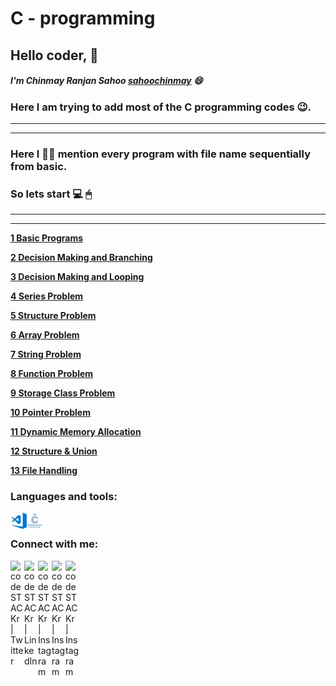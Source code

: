 # C - programming

## Hello coder, 👋

##### I'm Chinmay Ranjan Sahoo [sahoochinmay][website] 😄

### Here I am trying to add most of the C programming codes 😉. 

---

---

### Here I 👨‍🎓 mention every program with file name sequentially from basic.


### So lets start 💻 🖱
---
---
**[1 Basic Programs](https://github.com/sahoochinmay/C-Programming/tree/master/1%20Basic%20Programs)**


**[2 Decision Making and Branching](https://github.com/sahoochinmay/C-Programming/tree/master/2%20Decision%20Making%20and%20Branching)**

**[3 Decision Making and Looping](https://github.com/sahoochinmay/C-Programming/tree/master/3%20Decisin%20Making%20and%20looping)**

**[4 Series Problem](https://github.com/sahoochinmay/C-Programming/tree/master/4%20Series%20Problem)**

**[5 Structure Problem](https://github.com/sahoochinmay/C-Programming/tree/master/5%20Structure%20Problem)**

**[6 Array Problem](https://github.com/sahoochinmay/C-Programming/tree/master/6%20Array%20Problem)**

**[7 String Problem](https://github.com/sahoochinmay/C-Programming/tree/master/7%20String%20Problem)**

**[8 Function Problem](https://github.com/sahoochinmay/C-Programming/tree/master/8%20Function%20Problem)**

**[9 Storage Class Problem](https://github.com/sahoochinmay/C-Programming/tree/master/9%20Storage%20Class%20Problem)**

**[10 Pointer Problem](https://github.com/sahoochinmay/C-Programming/tree/master/10%20Pointer%20Problem)**

**[11 Dynamic Memory Allocation](https://github.com/sahoochinmay/C-Programming/tree/master/11%20Dynamic%20Memory%20Allocation)**

**[12 Structure & Union](https://github.com/sahoochinmay/C-Programming/tree/master/12%20Structure%20&%20Union)**

**[13 File Handling](https://github.com/sahoochinmay/C-Programming/tree/master/13%20File%20Handling)**

### Languages and tools:

[<img align="left" alt="Visual Studio Code" width="26px" src="https://raw.githubusercontent.com/github/explore/80688e429a7d4ef2fca1e82350fe8e3517d3494d/topics/visual-studio-code/visual-studio-code.png" />][vscode]
[<img align="left" alt="c-programming" width="26px" src="https://raw.githubusercontent.com/github/explore/80688e429a7d4ef2fca1e82350fe8e3517d3494d/topics/c/c.png" />][c]
<br/>

### Connect with me:

[<img align="left" alt="codeSTACKr | Twitter" width="22px" src="https://cdn.jsdelivr.net/npm/simple-icons@v3/icons/twitter.svg" />][twitter]
[<img align="left" alt="codeSTACKr | LinkedIn" width="22px" src="https://cdn.jsdelivr.net/npm/simple-icons@v3/icons/linkedin.svg" />][linkedin]
[<img align="left" alt="codeSTACKr | Instagram" width="22px" src="https://cdn.jsdelivr.net/npm/simple-icons@v3/icons/instagram.svg" />][instagram]
[<img align="left" alt="codeSTACKr | Instagram" width="22px" src="https://cdn.jsdelivr.net/npm/simple-icons@v3/icons/facebook.svg" />][facebook]
[<img align="left" alt="codeSTACKr | Instagram" width="22px" src="https://cdn.jsdelivr.net/npm/simple-icons@v3/icons/youtube.svg" />][youtube]





[website]: https://github.com/sahoochinmay
[twitter]: https://twitter.com/_Sahoochinmay
[instagram]: https://www.instagram.com/_sahoochinmay/
[linkedin]: https://www.linkedin.com/in/chinmay-ranjan-sahoo-865b75161/
[facebook]: https://www.facebook.com/chinmay.ranjan.961/
[vscode]: https://code.visualstudio.com/
[c]: https://g.co/kgs/HJyHvh
[readme]: https://github.com/sahoochinmay/C-Programming
[youtube]: https://www.youtube.com/channel/UCjPFubL0hA0EuSjTgj2pW2g
